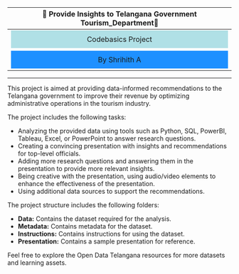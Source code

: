 | <div align="center">🔮 Provide Insights to Telangana Government Tourism_Department🔮</div> |
| --- |
| <div align="center" style="background-color: #B0E0E6; padding: 10px;">Codebasics Project</div> |
| <div align="center" style="background-color: #1E90FF; padding: 10px;">By Shrihith A</div> |




---

This project is aimed at providing data-informed recommendations to the Telangana government to improve their revenue by optimizing administrative operations in the tourism industry. 

The project includes the following tasks:
- Analyzing the provided data using tools such as Python, SQL, PowerBI, Tableau, Excel, or PowerPoint to answer research questions.
- Creating a convincing presentation with insights and recommendations for top-level officials.
- Adding more research questions and answering them in the presentation to provide more relevant insights.
- Being creative with the presentation, using audio/video elements to enhance the effectiveness of the presentation.
- Using additional data sources to support the recommendations.

The project structure includes the following folders:
- **Data:** Contains the dataset required for the analysis.
- **Metadata:** Contains metadata for the dataset.
- **Instructions:** Contains instructions for using the dataset.
- **Presentation:** Contains a sample presentation for reference.

Feel free to explore the Open Data Telangana resources for more datasets and learning assets.

